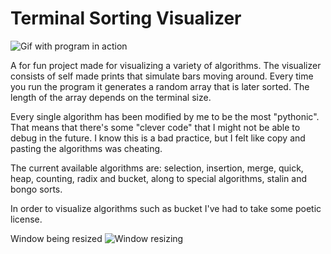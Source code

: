 # Terminal Sorting Visualizer

![Gif with program in action](https://media.giphy.com/media/79zSRSuPDr1ormsA6n/giphy.gif)

A for fun project made for visualizing a variety of algorithms. The visualizer consists of self made prints that simulate bars moving around. Every time you run the program it generates a random array that is later sorted. The length of the array depends on the terminal size.

Every single algorithm has been modified by me to be the most "pythonic". That means that there's some "clever code" that I might not be able to debug in the future. I know this is a bad practice, but I felt like copy and pasting the algorithms was cheating.

The current available algorithms are: selection, insertion, merge, quick, heap, counting, radix and bucket, along to special algorithms, stalin and bongo sorts.

In order to visualize algorithms such as bucket I've had to take some poetic license.

Window being resized
![Window resizing](https://media.giphy.com/media/n1KQriSy0qNJBx7YO0/giphy.gif)
